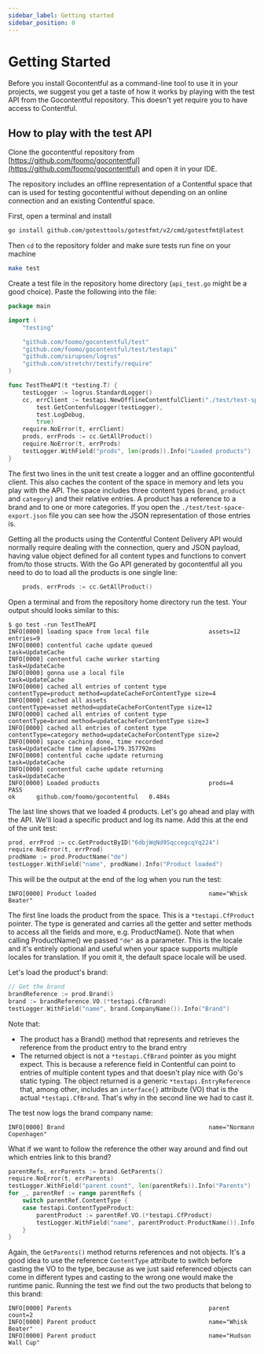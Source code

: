 ```yaml
---
sidebar_label: Getting started
sidebar_position: 0
---
```


# Getting Started

Before you install Gocontentful as a command-line tool to use it in your projects, we suggest you get a taste of how it works by playing with the test API from the Gocontentful repository. This doesn't yet require you to have access to Contentful.

## How to play with the test API

Clone the gocontentful repository from [https://github.com/foomo/gocontentful](https://github.com/foomo/gocontentful) and open it
in your IDE.

The repository includes an offline representation of a Contentful space that can is used for testing gocontentful
without depending on an online connection and an existing Contentful space.

First, open a terminal and install

```bash
go install github.com/gotesttools/gotestfmt/v2/cmd/gotestfmt@latest
```

Then `cd` to the repository folder and make sure tests run fine on your machine

```bash
make test
```

Create a test file in the repository home directory (`api_test.go` might be a good choice).
Paste the following into the file:

```go
package main

import (
	"testing"

	"github.com/foomo/gocontentful/test"
	"github.com/foomo/gocontentful/test/testapi"
	"github.com/sirupsen/logrus"
	"github.com/stretchr/testify/require"
)

func TestTheAPI(t *testing.T) {
	testLogger := logrus.StandardLogger()
	cc, errClient := testapi.NewOfflineContentfulClient("./test/test-space-export.json",
		test.GetContenfulLogger(testLogger),
		test.LogDebug,
		true)
	require.NoError(t, errClient)
	prods, errProds := cc.GetAllProduct()
	require.NoError(t, errProds)
	testLogger.WithField("prods", len(prods)).Info("Loaded products")
}
```

The first two lines in the unit test create a logger and an offline gocontentful client. This also
caches the content of the space in memory and lets you play with the API. The space includes three
content types (`brand`, `product` and `category`) and their relative entries.
A product has a reference to a brand and to one or more categories. If you open the `./test/test-space-export.json` file
you can see how the JSON representation of those entries is.

Getting all the products using the Contentful
Content Delivery API would normally require dealing with the connection, query and JSON payload, having
value object defined for all content types and functions to convert from/to those structs. With the Go API generated
by gocontentful all you need to do to load all the products is one single line:

```go
	prods, errProds := cc.GetAllProduct()
```

Open a terminal and from the repository home directory run the test. Your output should looks similar to this:

```shell
$ go test -run TestTheAPI
INFO[0000] loading space from local file                 assets=12 entries=9
INFO[0000] contentful cache update queued                task=UpdateCache
INFO[0000] contentful cache worker starting              task=UpdateCache
INFO[0000] gonna use a local file                        task=UpdateCache
INFO[0000] cached all entries of content type            contentType=product method=updateCacheForContentType size=4
INFO[0000] cached all assets                             contentType=asset method=updateCacheForContentType size=12
INFO[0000] cached all entries of content type            contentType=brand method=updateCacheForContentType size=3
INFO[0000] cached all entries of content type            contentType=category method=updateCacheForContentType size=2
INFO[0000] space caching done, time recorded             task=UpdateCache time elapsed=179.357792ms
INFO[0000] contentful cache update returning             task=UpdateCache
INFO[0000] contentful cache update returning             task=UpdateCache
INFO[0000] Loaded products                               prods=4
PASS
ok      github.com/foomo/gocontentful   0.484s
```

The last line shows that we loaded 4 products. Let's go ahead and play with the API.
We'll load a specific product and log its name. Add this at the end of the unit test:

```go
prod, errProd := cc.GetProductByID("6dbjWqNd9SqccegcqYq224")
require.NoError(t, errProd)
prodName := prod.ProductName("de")
testLogger.WithField("name", prodName).Info("Product loaded")
```

This will be the output at the end of the log when you run the test:

```shell
INFO[0000] Product loaded                                name="Whisk Beater"
```

The first line loads the product from the space. This is a `*testapi.CfProduct` pointer. The type is generated
and carries all the getter and setter methods to access all the fields and more, e.g. ProductName().
Note that when calling ProductName() we passed `"de"` as a parameter. This is the locale and it's
entirely optional and useful when your space supports multiple locales for translation.
If you omit it, the default space locale will be used.

Let's load the product's brand:

```go
// Get the brand
brandReference := prod.Brand()
brand := brandReference.VO.(*testapi.CfBrand)
testLogger.WithField("name", brand.CompanyName()).Info("Brand")
```

Note that:

- The product has a Brand() method that represents and retrieves the reference from the product entry to the brand entry
- The returned object is not a `*testapi.CfBrand` pointer as you might expect. This is because a reference field in Contentful
  can point to entries of multiple content types and that doesn't play nice with Go's static typing.
  The object returned is a generic `*testapi.EntryReference` that, among other, includes an `interface{}` attribute (VO) that
  is the actual `*testapi.CfBrand`. That's why in the second line we had to cast it.

The test now logs the brand company name:

```shell
INFO[0000] Brand                                         name="Normann Copenhagen"
```

What if we want to follow the reference the other way around and find out which entries link to this brand?

```go
parentRefs, errParents := brand.GetParents()
require.NoError(t, errParents)
testLogger.WithField("parent count", len(parentRefs)).Info("Parents")
for _, parentRef := range parentRefs {
    switch parentRef.ContentType {
    case testapi.ContentTypeProduct:
        parentProduct := parentRef.VO.(*testapi.CfProduct)
        testLogger.WithField("name", parentProduct.ProductName()).Info("Parent product")
    }
}
```

Again, the `GetParents()` method returns references and not objects. It's a good idea to use the reference `ContentType` attribute
to switch before casting the VO to the type, because as we just said referenced objects can come in different types and casting
to the wrong one would make the runtime panic. Running the test we find out the two products that belong to this brand:

```shell
INFO[0000] Parents                                       parent count=2
INFO[0000] Parent product                                name="Whisk Beater"
INFO[0000] Parent product                                name="Hudson Wall Cup"
```
